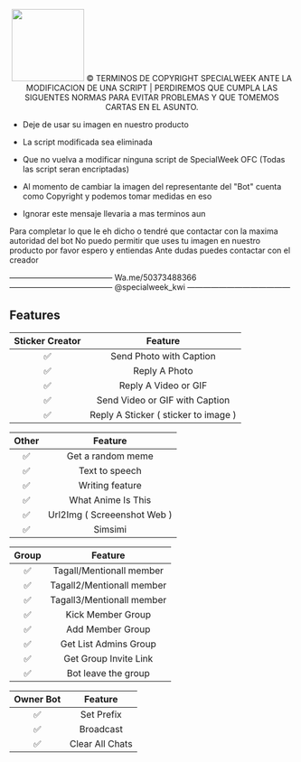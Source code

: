 <p align="center">
<img src="https://static.wikia.nocookie.net/kenja-no-mago/images/8/85/Sizilien_von_klode_1.jpg/revision/latest/top-crop/width/300/height/300?cb=20190417164406" width="128" height="128"/>
© TERMINOS DE COPYRIGHT SPECIALWEEK ANTE LA MODIFICACION DE UNA SCRIPT | PERDIREMOS QUE CUMPLA LAS SIGUENTES NORMAS PARA EVITAR PROBLEMAS Y QUE TOMEMOS CARTAS EN EL ASUNTO.


- Deje de usar su imagen en nuestro producto

- La script modificada sea eliminada

- Que no vuelva a modificar ninguna script de SpecialWeek OFC (Todas las script seran encriptadas)

- Al momento de cambiar la imagen del representante del "Bot" cuenta como Copyright y podemos tomar medidas en eso

- Ignorar este mensaje llevaria a mas terminos aun

Para completar lo que le eh dicho o tendré que contactar con la maxima autoridad del bot
No puedo permitir que uses tu imagen en nuestro producto por favor espero y entiendas
Ante dudas puedes contactar con el creador

—————————————
Wa.me/50373488366
—————————————
@specialweek_kwi
—————————————

## Features

| Sticker Creator |                Feature           |
| :-----------: | :--------------------------------: |
|       ✅       | Send Photo with Caption          |
|       ✅       | Reply A Photo                    |
|       ✅       | Reply A Video or GIF             |
|       ✅       | Send Video or GIF with Caption   |
|       ✅       | Reply A Sticker ( sticker to image ) |

| Other  |                     Feature                     |
| :------------: | :---------------------------------------------: |
|       ✅        |   Get a random meme             |
|       ✅        |   Text to speech                |
|       ✅        |   Writing feature 				|
|       ✅        |   What Anime Is This 			|
|       ✅        |   Url2Img ( Screeenshot Web )   |
|       ✅        |   Simsimi		                |

| Group  |                     Feature               |
| :-----------: | :--------------------------------: |
|       ✅        |   Tagall/Mentionall member       |
|       ✅        |   Tagall2/Mentionall member       |
|       ✅        |   Tagall3/Mentionall member       |
|       ✅        |   Kick Member Group	             |
|       ✅        |   Add Member Group	             |
|       ✅        |   Get List Admins Group          |
|       ✅        |   Get Group Invite Link          |
|       ✅        |   Bot leave the group            |

| Owner Bot  |                     Feature           |
| :-----------: | :--------------------------------: |
|       ✅        |   Set Prefix                     |
|       ✅        |   Broadcast                      |
|       ✅        |   Clear All Chats                |

